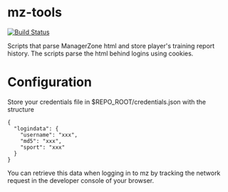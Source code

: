 # mz-tools
[![Build Status](https://travis-ci.org/dani-h/mz-tools.svg?branch=master)](http://travis-ci.org/dani-h/mz-tools)

Scripts that parse ManagerZone html and store player's training report history.
The scripts parse the html behind logins using cookies.

# Configuration
Store your credentials file in $REPO\_ROOT/credentials.json with the structure

```
{
  "logindata": {
    "username": "xxx",
    "md5": "xxx",
    "sport": "xxx"
  }
}
```

You can retrieve this data when logging in to mz by tracking the network request in the developer
console of your browser.
